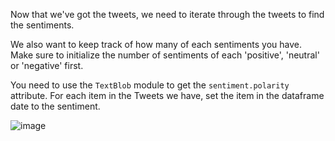 <!--title={Sentiment Analysis for produce_dataframe()}--> 

Now that we've got the tweets, we need to iterate through the tweets to find the sentiments.



We also want to keep track of how many of each sentiments you have. Make sure to initialize the number of sentiments of each 'positive', 'neutral' or 'negative' first. 



You need to use the `TextBlob` module to get the `sentiment.polarity` attribute. For each item in the Tweets we have, set the item in the dataframe date to the sentiment. 

![image]()
